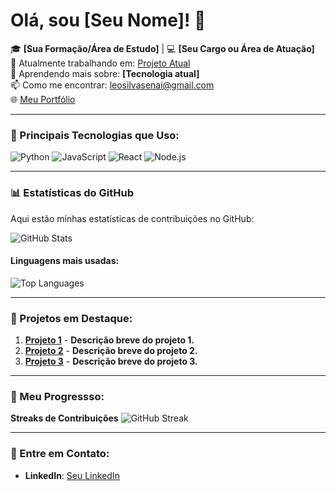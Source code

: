 # Olá, sou [Seu Nome]! 👋

🎓 **[Sua Formação/Área de Estudo]** | 💻 **[Seu Cargo ou Área de Atuação]**  
🔭 Atualmente trabalhando em: [Projeto Atual](link-do-projeto)  
🌱 Aprendendo mais sobre: **[Tecnologia atual]**  
📫 Como me encontrar: [leosilvasenai@gmail.com](mailto:leosilvasenai@gmail.com)  
🌐 [Meu Portfólio](link-do-portfolio)

---

### 🚀 Principais Tecnologias que Uso:
![Python](https://img.shields.io/badge/Python-3776AB?style=flat&logo=python&logoColor=white)
![JavaScript](https://img.shields.io/badge/JavaScript-FFD700?style=flat&logo=javascript&logoColor=black)
![React](https://img.shields.io/badge/React-61DAFB?style=flat&logo=react&logoColor=black)
![Node.js](https://img.shields.io/badge/Node.js-339933?style=flat&logo=node.js&logoColor=white)

---

### 📊 Estatísticas do GitHub

Aqui estão minhas estatísticas de contribuições no GitHub:

![GitHub Stats](https://github-readme-stats.vercel.app/api?username=seu-usuario&show_icons=true&count_private=true&hide=prs&theme=radical)

#### **Linguagens mais usadas**:
![Top Languages](https://github-readme-stats.vercel.app/api/top-langs/?username=seu-usuario&langs_count=10&layout=compact&theme=radical)

---

### 🔧 Projetos em Destaque:
1. [**Projeto 1**](https://github.com/seu-usuario/projeto1) - **Descrição breve do projeto 1.**
2. [**Projeto 2**](https://github.com/seu-usuario/projeto2) - **Descrição breve do projeto 2.**
3. [**Projeto 3**](https://github.com/seu-usuario/projeto3) - **Descrição breve do projeto 3.**

---

### 🌱 Meu Progressso:
**Streaks de Contribuições**
![GitHub Streak](https://github-readme-streak-stats.herokuapp.com/?user=seu-usuario&theme=radical)

---

### 📍 Entre em Contato:
- **LinkedIn**: [Seu LinkedIn]([https://www.linkedin.com/in/seu-linkedin](https://www.linkedin.com/in/leonardosilv4/))
